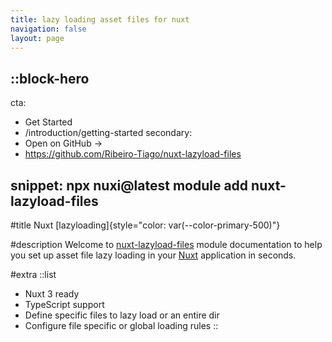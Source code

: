 ```yaml
---
title: lazy loading asset files for nuxt
navigation: false
layout: page
---
```


::block-hero
---
cta:
  - Get Started
  - /introduction/getting-started
secondary:
  - Open on GitHub →
  - https://github.com/Ribeiro-Tiago/nuxt-lazyload-files

snippet: npx nuxi@latest module add nuxt-lazyload-files
---

#title
Nuxt [lazyloading]{style="color: var(--color-primary-500)"}

#description
Welcome to [nuxt-lazyload-files](https://github.com/Ribeiro-Tiago/nuxt-lazyload-files) module documentation to help you set up asset file lazy loading in your [Nuxt](https://nuxt.com) application in seconds.

#extra
  ::list
  - Nuxt 3 ready
  - TypeScript support
  - Define specific files to lazy load or an entire dir
  - Configure file specific or global loading rules
::
